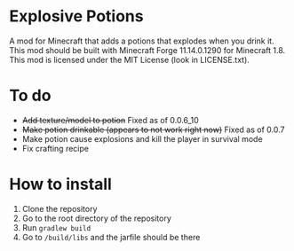# Explosive Potions

A mod for Minecraft that adds a potions that explodes when you drink it. This mod should be built with Minecraft Forge 11.14.0.1290 for Minecraft 1.8. This mod is licensed under the MIT License (look in LICENSE.txt).

# To do
- ~~Add texture/model to potion~~ Fixed as of 0.0.6_10
- ~~Make potion drinkable (appears to not work right now)~~ Fixed as of 0.0.7
- Make potion cause explosions and kill the player in survival mode
- Fix crafting recipe

# How to install

1. Clone the repository
2. Go to the root directory of the repository
3. Run ```gradlew build```
4. Go to ```/build/libs``` and the jarfile should be there
